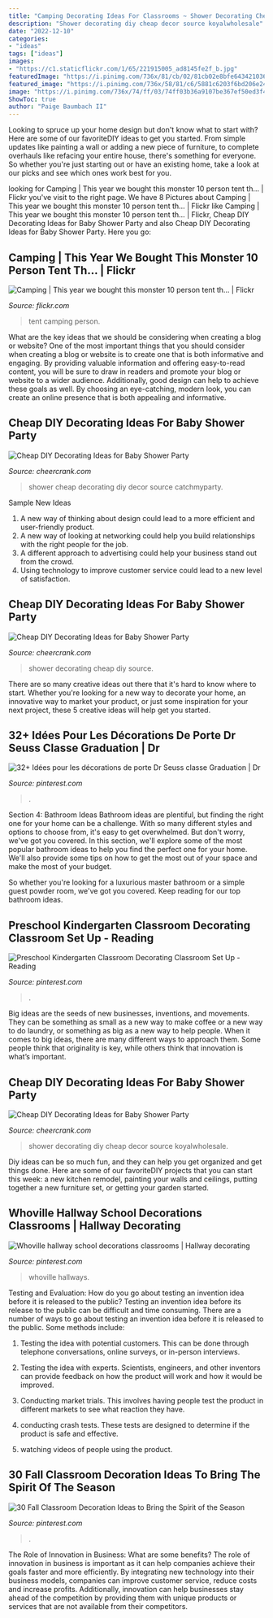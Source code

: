 ```yaml
---
title: "Camping Decorating Ideas For Classrooms ~ Shower Decorating Cheap Diy Source"
description: "Shower decorating diy cheap decor source koyalwholesale"
date: "2022-12-10"
categories:
- "ideas"
tags: ["ideas"]
images:
- "https://c1.staticflickr.com/1/65/221915005_ad8145fe2f_b.jpg"
featuredImage: "https://i.pinimg.com/736x/81/cb/02/81cb02e8bfe6434210368d294ed3d948.jpg"
featured_image: "https://i.pinimg.com/736x/58/81/c6/5881c6203f6bd206e24cddb996e2ac1b--kindergarten-classroom-classroom-decor.jpg"
image: "https://i.pinimg.com/736x/74/ff/03/74ff03b36a9107be367ef50ed3f4e216.jpg"
ShowToc: true
author: "Paige Baumbach II"
---
```



Looking to spruce up your home design but don't know what to start with? Here are some of our favoriteDIY ideas to get you started. From simple updates like painting a wall or adding a new piece of furniture, to complete overhauls like refacing your entire house, there's something for everyone. So whether you're just starting out or have an existing home, take a look at our picks and see which ones work best for you.

	

		
looking for Camping | This year we bought this monster 10 person tent th… | Flickr you've visit to the right page. We have 8 Pictures about Camping | This year we bought this monster 10 person tent th… | Flickr like Camping | This year we bought this monster 10 person tent th… | Flickr, Cheap DIY Decorating Ideas for Baby Shower Party and also Cheap DIY Decorating Ideas for Baby Shower Party. Here you go:
		
    
## Camping | This Year We Bought This Monster 10 Person Tent Th… | Flickr

<img loading=lazy src="https://c1.staticflickr.com/1/65/221915005_ad8145fe2f_b.jpg" onerror="this.onerror=null;this.src='https://tse3.mm.bing.net/th?id=OIP.nIIAYOLZHFZZgCZUuNXv6gHaE9&amp;pid=15.1';" alt="Camping | This year we bought this monster 10 person tent th… | Flickr">

_Source: flickr.com_

>tent camping person. 

	

What are the key ideas that we should be considering when creating a blog or website?
One of the most important things that you should consider when creating a blog or website is to create one that is both informative and engaging. By providing valuable information and offering easy-to-read content, you will be sure to draw in readers and promote your blog or website to a wider audience. Additionally, good design can help to achieve these goals as well. By choosing an eye-catching, modern look, you can create an online presence that is both appealing and informative.

    
## Cheap DIY Decorating Ideas For Baby Shower Party

<img loading=lazy src="https://www.cheercrank.com/wp-content/uploads/2016/08/04-baby-shower-decor-ideas-woohome.jpg" onerror="this.onerror=null;this.src='https://tse4.mm.bing.net/th?id=OIP.yrINZVg1gmcxt1_UlLXjCAHaKn&amp;pid=15.1';" alt="Cheap DIY Decorating Ideas for Baby Shower Party">

_Source: cheercrank.com_

>shower cheap decorating diy decor source catchmyparty. 

	

Sample New Ideas
1. A new way of thinking about design could lead to a more efficient and user-friendly product.
2. A new way of looking at networking could help you build relationships with the right people for the job.
3. A different approach to advertising could help your business stand out from the crowd.
4. Using technology to improve customer service could lead to a new level of satisfaction.

    
## Cheap DIY Decorating Ideas For Baby Shower Party

<img loading=lazy src="https://www.cheercrank.com/wp-content/uploads/2016/08/05-baby-shower-decor-ideas-woohome.jpg" onerror="this.onerror=null;this.src='https://tse2.mm.bing.net/th?id=OIP.Wv5YjOJoDzpj46ow_8zEhQHaLH&amp;pid=15.1';" alt="Cheap DIY Decorating Ideas for Baby Shower Party">

_Source: cheercrank.com_

>shower decorating cheap diy source. 

	

There are so many creative ideas out there that it's hard to know where to start. Whether you're looking for a new way to decorate your home, an innovative way to market your product, or just some inspiration for your next project, these 5 creative ideas will help get you started.

    
## 32+ Idées Pour Les Décorations De Porte Dr Seuss Classe Graduation | Dr

<img loading=lazy src="https://i.pinimg.com/736x/d3/83/f1/d383f1f0a382d6a003145da6ccc2e4ec.jpg" onerror="this.onerror=null;this.src='https://tse1.mm.bing.net/th?id=OIP.ZFxcDfJ9KVvh6ZMrc2FPzgAAAA&amp;pid=15.1';" alt="32+ Idées pour les décorations de porte Dr Seuss classe Graduation | Dr">

_Source: pinterest.com_

>. 

	

Section 4: Bathroom Ideas
Bathroom ideas are plentiful, but finding the right one for your home can be a challenge. With so many different styles and options to choose from, it's easy to get overwhelmed. But don't worry, we've got you covered.
In this section, we'll explore some of the most popular bathroom ideas to help you find the perfect one for your home. We'll also provide some tips on how to get the most out of your space and make the most of your budget.

So whether you're looking for a luxurious master bathroom or a simple guest powder room, we've got you covered. Keep reading for our top bathroom ideas.

    
## Preschool Kindergarten Classroom Decorating Classroom Set Up - Reading

<img loading=lazy src="https://i.pinimg.com/736x/58/81/c6/5881c6203f6bd206e24cddb996e2ac1b--kindergarten-classroom-classroom-decor.jpg" onerror="this.onerror=null;this.src='https://tse4.mm.bing.net/th?id=OIP.246fmp_vKQK0i-EDlJ07FAHaJ3&amp;pid=15.1';" alt="Preschool Kindergarten Classroom Decorating Classroom Set Up - Reading">

_Source: pinterest.com_

>. 

	

Big ideas are the seeds of new businesses, inventions, and movements. They can be something as small as a new way to make coffee or a new way to do laundry, or something as big as a new way to help people. When it comes to big ideas, there are many different ways to approach them. Some people think that originality is key, while others think that innovation is what’s important.

    
## Cheap DIY Decorating Ideas For Baby Shower Party

<img loading=lazy src="http://www.cheercrank.com/wp-content/uploads/2016/08/12-baby-shower-decor-ideas-woohome.jpg" onerror="this.onerror=null;this.src='https://tse3.mm.bing.net/th?id=OIP.uRO76r5IkL-ExwPPj9FPoAHaLH&amp;pid=15.1';" alt="Cheap DIY Decorating Ideas for Baby Shower Party">

_Source: cheercrank.com_

>shower decorating diy cheap decor source koyalwholesale. 

	

Diy ideas can be so much fun, and they can help you get organized and get things done. Here are some of our favoriteDIY projects that you can start this week: a new kitchen remodel, painting your walls and ceilings, putting together a new furniture set, or getting your garden started.

    
## Whoville Hallway School Decorations Classrooms | Hallway Decorating

<img loading=lazy src="https://i.pinimg.com/736x/81/cb/02/81cb02e8bfe6434210368d294ed3d948.jpg" onerror="this.onerror=null;this.src='https://tse4.mm.bing.net/th?id=OIP.UoajQYu2OqeulhAhwJPTjgHaJ3&amp;pid=15.1';" alt="Whoville hallway school decorations classrooms | Hallway decorating">

_Source: pinterest.com_

>whoville hallways. 

	

Testing and Evaluation: How do you go about testing an invention idea before it is released to the public?
Testing an invention idea before its release to the public can be difficult and time consuming. There are a number of ways to go about testing an invention idea before it is released to the public. Some methods include:
1) Testing the idea with potential customers. This can be done through telephone conversations, online surveys, or in-person interviews.

2) Testing the idea with experts. Scientists, engineers, and other inventors can provide feedback on how the product will work and how it would be improved.

3) Conducting market trials. This involves having people test the product in different markets to see what reaction they have.

4) conducting crash tests. These tests are designed to determine if the product is safe and effective.

5) watching videos of people using the product.

    
## 30 Fall Classroom Decoration Ideas To Bring The Spirit Of The Season

<img loading=lazy src="https://i.pinimg.com/736x/74/ff/03/74ff03b36a9107be367ef50ed3f4e216.jpg" onerror="this.onerror=null;this.src='https://tse1.mm.bing.net/th?id=OIP.QGbcu9PRKf5nie5gBliWkwHaMm&amp;pid=15.1';" alt="30 Fall Classroom Decoration Ideas to Bring the Spirit of the Season">

_Source: pinterest.com_

>. 

	

The Role of Innovation in Business: What are some benefits?
The role of innovation in business is important as it can help companies achieve their goals faster and more efficiently. By integrating new technology into their business models, companies can improve customer service, reduce costs and increase profits. Additionally, innovation can help businesses stay ahead of the competition by providing them with unique products or services that are not available from their competitors.

